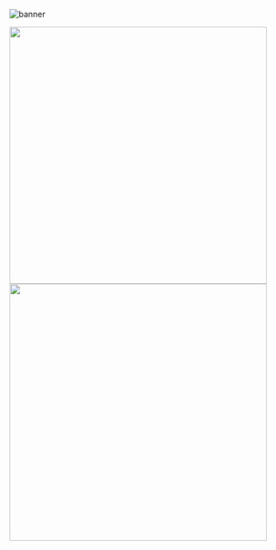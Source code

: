 ![banner](https://user-images.githubusercontent.com/56250943/133928690-f612f59d-dfee-4619-a441-8ff7ffc4dd0c.png)

 
<div> 
<img width="450" src="https://github-readme-stats.vercel.app/api?username=alphajames&theme=tokyonight&show_icons=true&hide_border=true&count_private=true"/>
<img width="450" src="https://github-readme-streak-stats.herokuapp.com/?user=alphajames&theme=vue-dark&hide_border=tru" /> 
 </div>



<!---
alphajames/alphajames is a ✨ special ✨ repository because its `README.md` (this file) appears on your GitHub profile.
You can click the Preview link to take a look at your changes.
--->
